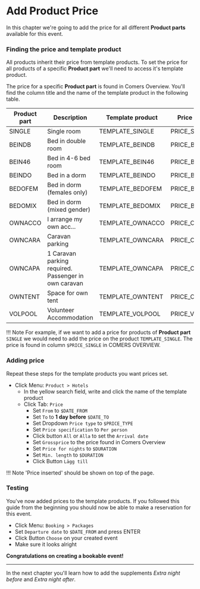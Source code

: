 # Add Product Price

In this chapter we're going to add the price for all different **Product parts** available for this event.

### Finding the price and template product

All products inherit their price from template products. To set the price for all products of a specific **Product part** we'll need to access it's template product.

The price for a specific **Product part** is found in Comers Overview. 
You'll find the column title and the name of the template product in the following table.

| Product part | Description | Template product | Price column
| ---- | ----------------- | ---- | ----
| SINGLE | Single room | TEMPLATE_SINGLE | PRICE_SINGLE
| BEINDB | Bed in double room | TEMPLATE_BEINDB | PRICE_BEINDB
| BEIN46 | Bed in 4-6 bed room | TEMPLATE_BEIN46 | PRICE_BEIN46
| BEINDO | Bed in a dorm | TEMPLATE_BEINDO | PRICE_BEINDO
| BEDOFEM | Bed in dorm (females only) | TEMPLATE_BEDOFEM | PRICE_BEINDO
| BEDOMIX | Bed in dorm (mixed gender) | TEMPLATE_BEDOMIX | PRICE_BEINDO
| OWNACCO | I arrange my own acc... | TEMPLATE_OWNACCO | PRICE_OWNACCO
| OWNCARA | Caravan parking | TEMPLATE_OWNCARA | PRICE_OWNCARA
| OWNCAPA | 1 Caravan parking required. Passenger in own caravan | TEMPLATE_OWNCAPA | PRICE_OWNTENT
| OWNTENT | Space for own tent | TEMPLATE_OWNTENT | PRICE_OWNTENT
| VOLPOOL | Volunteer Accommodation | TEMPLATE_VOLPOOL | PRICE_VOLPOOL

!!! Note
    For example, if we want to add a price for products of **Product part** `SINGLE` we would need to add the price on the product `TEMPLATE_SINGLE`. The price is found in column `$PRICE_SINGLE` in COMERS OVERVIEW.

### Adding price

Repeat these steps for the template products you want prices set.

* Click Menu: `Product > Hotels`
    * In the yellow search field, write and click the name of the template product
    * Click Tab: `Price`
        + Set `From` to `$DATE_FROM`
        + Set `To` to **1 day before** `$DATE_TO`
        + Set Dropdown `Price type` to `$PRICE_TYPE`
        + Set `Price specification` to `Per person`
        + Click button `All` or `Alla` to set the `Arrival date`
        + Set `Grossprice` to the price found in Comers Overview
        + Set `Price for nights` to `$DURATION`
        + Set `Min. length` to `$DURATION`
        + Click Button `Lägg till`

!!! Note
    'Price inserted' should be shown on top of the page.
    
### Testing

You've now added prices to the template products. If you followed this guide from the beginning you should now be able to make a reservation for this event. 

* Click Menu: `Booking > Packages`
* Set `Departure date` to `$DATE_FROM` and press ENTER
* Click Button `Choose` on your created event
* Make sure it looks alright

**Congratulations on creating a bookable event!**

---

In the next chapter you'll learn how to add the supplements _Extra night before_ and _Extra night after_.

